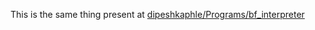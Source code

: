 This is the same thing present at [dipeshkaphle/Programs/bf_interpreter](https://github.com/dipeshkaphle/Programs/tree/master/bf_interpreter)
